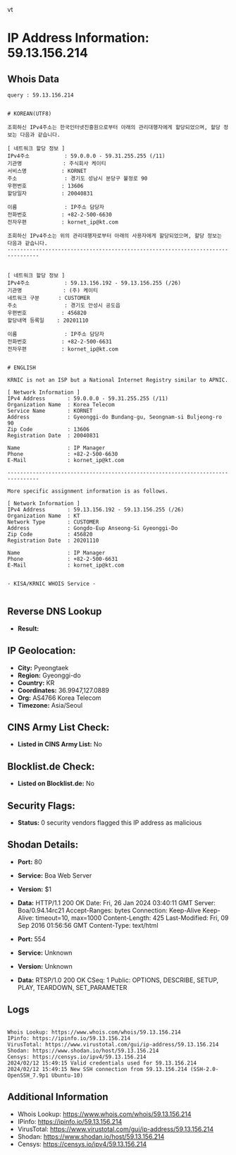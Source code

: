 vt
# IP Address Information: 59.13.156.214

## Whois Data
```
query : 59.13.156.214


# KOREAN(UTF8)

조회하신 IPv4주소는 한국인터넷진흥원으로부터 아래의 관리대행자에게 할당되었으며, 할당 정보는 다음과 같습니다.

[ 네트워크 할당 정보 ]
IPv4주소           : 59.0.0.0 - 59.31.255.255 (/11)
기관명             : 주식회사 케이티
서비스명           : KORNET
주소               : 경기도 성남시 분당구 불정로 90
우편번호           : 13606
할당일자           : 20040831

이름               : IP주소 담당자
전화번호           : +82-2-500-6630
전자우편           : kornet_ip@kt.com

조회하신 IPv4주소는 위의 관리대행자로부터 아래의 사용자에게 할당되었으며, 할당 정보는 다음과 같습니다.
--------------------------------------------------------------------------------


[ 네트워크 할당 정보 ]
IPv4주소           : 59.13.156.192 - 59.13.156.255 (/26)
기관명             : (주) 케이티
네트워크 구분      : CUSTOMER
주소               : 경기도 안성시 공도읍
우편번호           : 456820
할당내역 등록일    : 20201110

이름               : IP주소 담당자
전화번호           : +82-2-500-6631
전자우편           : kornet_ip@kt.com


# ENGLISH

KRNIC is not an ISP but a National Internet Registry similar to APNIC.

[ Network Information ]
IPv4 Address       : 59.0.0.0 - 59.31.255.255 (/11)
Organization Name  : Korea Telecom
Service Name       : KORNET
Address            : Gyeonggi-do Bundang-gu, Seongnam-si Buljeong-ro 90
Zip Code           : 13606
Registration Date  : 20040831

Name               : IP Manager
Phone              : +82-2-500-6630
E-Mail             : kornet_ip@kt.com

--------------------------------------------------------------------------------

More specific assignment information is as follows.

[ Network Information ]
IPv4 Address       : 59.13.156.192 - 59.13.156.255 (/26)
Organization Name  : KT
Network Type       : CUSTOMER
Address            : Gongdo-Eup Anseong-Si Gyeonggi-Do
Zip Code           : 456820
Registration Date  : 20201110

Name               : IP Manager
Phone              : +82-2-500-6631
E-Mail             : kornet_ip@kt.com


- KISA/KRNIC WHOIS Service -


```
## Reverse DNS Lookup
- **Result:** 

## IP Geolocation:
- **City:** Pyeongtaek
- **Region:** Gyeonggi-do
- **Country:** KR
- **Coordinates:** 36.9947,127.0889
- **Org:** AS4766 Korea Telecom
- **Timezone:** Asia/Seoul

## CINS Army List Check:
- **Listed in CINS Army List:** 
No

## Blocklist.de Check:
- **Listed on Blocklist.de:** 
No

## Security Flags:
- **Status:** 0 security vendors flagged this IP address as malicious

## Shodan Details:
- **Port:** 80
- **Service:** Boa Web Server
- **Version:** $1
- **Data:** HTTP/1.1 200 OK
Date: Fri, 26 Jan 2024 03:40:11 GMT
Server: Boa/0.94.14rc21
Accept-Ranges: bytes
Connection: Keep-Alive
Keep-Alive: timeout=10, max=1000
Content-Length: 425
Last-Modified: Fri, 09 Sep 2016 01:56:56 GMT
Content-Type: text/html



- **Port:** 554
- **Service:** Unknown
- **Version:** Unknown
- **Data:** RTSP/1.0 200 OK
CSeq: 1
Public: OPTIONS, DESCRIBE, SETUP, PLAY, TEARDOWN, SET_PARAMETER



## Logs
```

Whois Lookup: https://www.whois.com/whois/59.13.156.214
IPinfo: https://ipinfo.io/59.13.156.214
VirusTotal: https://www.virustotal.com/gui/ip-address/59.13.156.214
Shodan: https://www.shodan.io/host/59.13.156.214
Censys: https://censys.io/ipv4/59.13.156.214
2024/02/12 15:49:15 Valid credentials used for 59.13.156.214
2024/02/12 15:49:15 New SSH connection from 59.13.156.214 (SSH-2.0-OpenSSH_7.9p1 Ubuntu-10)

```
## Additional Information
- Whois Lookup: https://www.whois.com/whois/59.13.156.214
- IPinfo: https://ipinfo.io/59.13.156.214
- VirusTotal: https://www.virustotal.com/gui/ip-address/59.13.156.214
- Shodan: https://www.shodan.io/host/59.13.156.214
- Censys: https://censys.io/ipv4/59.13.156.214

